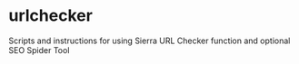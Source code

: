 # urlchecker
Scripts and instructions for using Sierra URL Checker function and optional SEO Spider Tool
